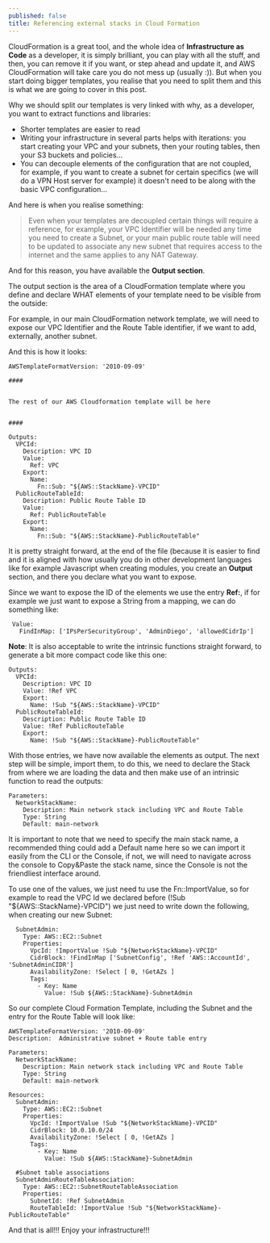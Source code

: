 ```yaml
---
published: false
title: Referencing external stacks in Cloud Formation
---
```


CloudFormation is a great tool, and the whole idea of **Infrastructure as Code** as a developer, it is simply brilliant, you can play with all the stuff, and then, you can remove it if you want, or step ahead and update it, and AWS CloudFormation will take care you do not mess up (usually :)). But when you start doing bigger templates, you realise that you need to split them and this is what we are going to cover in this post. 

Why we should split our templates is very linked with why, as a developer, you want to extract functions and libraries:

- Shorter templates are easier to read
- Writing your infrastructure in several parts helps with iterations: you start creating your VPC and your subnets, then your routing tables, then your S3 buckets and policies...
- You can decouple elements of the configuration that are not coupled, for example, if you want to create a subnet for certain specifics (we will do a VPN Host server for example) it doesn't need to be along with the basic VPC configuration...

And here is when you realise something:

> Even when your templates are decoupled certain things will require a reference, for example, your VPC Identifier will be needed any time you need to create a Subnet, or your main public route table will need to be updated to associate any new subnet that requires access to the internet and the same applies to any NAT Gateway.

And for this reason, you have available the **Output section**.

The output section is the area of a CloudFormation template where you define and declare WHAT elements of your template need to be visible from the outside:

For example, in our main CloudFormation network template, we will need to expose our VPC Identifier and the Route Table identifier, if we want to add, externally, another subnet.

And this is how it looks:

```
AWSTemplateFormatVersion: '2010-09-09'

####


The rest of our AWS Cloudformation template will be here


####

Outputs:
  VPCId:
    Description: VPC ID
    Value:
      Ref: VPC
    Export:
      Name:
        Fn::Sub: "${AWS::StackName}-VPCID"
  PublicRouteTableId:
    Description: Public Route Table ID
    Value:
      Ref: PublicRouteTable
    Export:
      Name:
        Fn::Sub: "${AWS::StackName}-PublicRouteTable"
```

It is pretty straight forward, at the end of the file (because it is easier to find and it is aligned with how usually you do in other development languages like for example Javascript when creating modules, you create an **Output** section, and there you declare what you want to expose.

Since we want to expose the ID of the elements we use the entry **Ref:**, if for example we just want to expose a String from a mapping, we can do something like:

```
 Value: 
   FindInMap: ['IPsPerSecurityGroup', 'AdminDiego', 'allowedCidrIp']
```

**Note**: It is also acceptable to write the intrinsic functions straight forward, to generate a bit more compact code like this one:

```
Outputs:
  VPCId:
    Description: VPC ID
    Value: !Ref VPC
    Export:
      Name: !Sub "${AWS::StackName}-VPCID"
  PublicRouteTableId:
    Description: Public Route Table ID
    Value: !Ref PublicRouteTable
    Export:
      Name: !Sub "${AWS::StackName}-PublicRouteTable"
```

With those entries, we have now available the elements as output. The next step will be simple, import them, to do this, we need to declare the Stack from where we are loading the data and then make use of an intrinsic function to read the outputs:

```
Parameters:
  NetworkStackName:
    Description: Main network stack including VPC and Route Table
    Type: String
    Default: main-network
```

It is important to note that we need to specify the main stack name, a recommended thing could add a Default name here so we can import it easily from the CLI or the Console, if not, we will need to navigate across the console to Copy&Paste the stack name, since the Console is not the friendliest interface around.

To use one of the values, we just need tu use the Fn::ImportValue, so for example to read the VPC Id we declared before (!Sub "${AWS::StackName}-VPCID") we just need to write down the following, when creating our new Subnet:

```
  SubnetAdmin:
    Type: AWS::EC2::Subnet
    Properties:
      VpcId: !ImportValue !Sub "${NetworkStackName}-VPCID"
      CidrBlock: !FindInMap ['SubnetConfig', !Ref 'AWS::AccountId', 'SubnetAdminCIDR']
      AvailabilityZone: !Select [ 0, !GetAZs ]
      Tags:
        - Key: Name
          Value: !Sub ${AWS::StackName}-SubnetAdmin
```

So our complete Cloud Formation Template, including the Subnet and the entry for the Route Table will look like:

```
AWSTemplateFormatVersion: '2010-09-09'
Description:  Administrative subnet + Route table entry

Parameters:
  NetworkStackName:
    Description: Main network stack including VPC and Route Table
    Type: String
    Default: main-network

Resources:
  SubnetAdmin:
    Type: AWS::EC2::Subnet
    Properties:
      VpcId: !ImportValue !Sub "${NetworkStackName}-VPCID"
      CidrBlock: 10.0.10.0/24
      AvailabilityZone: !Select [ 0, !GetAZs ]
      Tags:
        - Key: Name
          Value: !Sub ${AWS::StackName}-SubnetAdmin

  #Subnet table associations
  SubnetAdminRouteTableAssociation:
    Type: AWS::EC2::SubnetRouteTableAssociation
    Properties:
      SubnetId: !Ref SubnetAdmin
      RouteTableId: !ImportValue !Sub "${NetworkStackName}-PublicRouteTable"
```

And that is all!!! Enjoy your infrastructure!!!